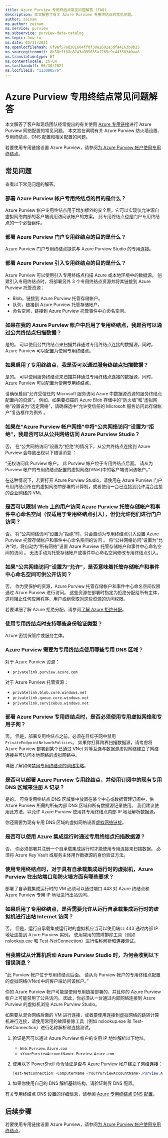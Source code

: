 ```yaml
---
title: Azure Purview 专用终结点常见问题解答 (FAQ)
description: 本文解答了有关 Azure Purview 专用终结点的常见问题。
author: zeinam
ms.author: zeinam
ms.service: purview
ms.subservice: purview-data-catalog
ms.topic: how-to
ms.date: 05/11/2021
ms.openlocfilehash: 6f9af57ad381604ffdf3882602a5dfa4163b8b25
ms.sourcegitcommit: 8b38eff08c8743a095635a1765c9c44358340aa8
ms.translationtype: HT
ms.contentlocale: zh-CN
ms.lasthandoff: 06/30/2021
ms.locfileid: "113090576"
---
```

# <a name="faq-about-azure-purview-private-endpoints"></a>Azure Purview 专用终结点常见问题解答

本文解答了客户和现场团队经常提出的有关使用 [Azure 专用链接](../private-link/private-link-overview.md)进行 Azure Purview 网络配置的常见问题。 本文旨在阐明有关 Azure Purview 防火墙设置、专用终结点、DNS 配置和相关配置的问题。

若要使用专用链接设置 Azure Purview，请参阅[为 Azure Purview 帐户使用专用终结点](./catalog-private-link.md)。

## <a name="common-questions"></a>常见问题

查看以下常见问题的解答。

### <a name="whats-the-purpose-of-deploying-the-azure-purview-account-private-endpoint"></a>部署 Azure Purview 帐户专用终结点的目的是什么？

Azure Purview 帐户专用终结点用于增加额外的安全层，它可以实现仅允许源自虚拟网络内部的客户端调用访问该帐户的方案。 此专用终结点也是门户专用终结点的一个必备组件。

### <a name="whats-the-purpose-of-deploying-the-azure-purview-portal-private-endpoint"></a>部署 Azure Purview 门户专用终结点的目的是什么？

Azure Purview 门户专用终结点提供与 Azure Purview Studio 的专用连接。

### <a name="whats-the-purpose-of-deploying-the-azure-purview-ingestion-private-endpoints"></a>部署 Azure Purview 引入专用终结点的目的是什么？

Azure Purview 可以使用引入专用终结点扫描 Azure 或本地环境中的数据源。 创建引入专用终结点时，将部署另外 3 个专用终结点资源并将其链接到 Azure Purview 托管资源：

- Blob，链接到 Azure Purview 托管存储帐户。
- 队列，链接到 Azure Purview 托管存储帐户。
- 命名空间，链接到 Azure Purview 托管事件中心命名空间。

### <a name="can-i-scan-data-through-a-public-endpoint-if-a-private-endpoint-is-enabled-on-my-azure-purview-account"></a>如果在我的 Azure Purview 帐户中启用了专用终结点，我是否可以通过公共终结点扫描数据？

是的。 可以使用公共终结点来扫描并非通过专用终结点连接的数据源，同时，Azure Purview 可以配置为使用专用终结点。

### <a name="can-i-scan-data-through-a-service-endpoint-if-a-private-endpoint-is-enabled"></a>如果启用了专用终结点，我是否可以通过服务终结点扫描数据？

是的。 可以使用服务终结点来扫描并非通过专用终结点连接的数据源，同时，Azure Purview 可以配置为使用专用终结点。

请确保启用“允许受信任的 Microsoft 服务访问 Azure 中数据源资源的服务终结点配置内的资源”。 例如，如果要扫描的 Azure Blob 存储中的“防火墙”和“虚拟网络”设置设为“选定网络”，请确保选中“允许受信任的 Microsoft 服务访问此存储帐户”复选框作为例外 。

### <a name="can-i-access-azure-purview-studio-from-a-public-network-if-public-network-access-is-set-to-deny-in-azure-purview-account-networking"></a>如果在“Azure Purview 帐户网络”中将“公共网络访问”设置为“拒绝”，我是否可以从公共网络访问 Azure Purview Studio？

否。 在“公共网络访问”设置为“拒绝”的情况下，从公共终结点连接到 Azure Purview 会导致出现以下错误消息 ：

“无权访问此 Purview 帐户。 此 Purview 帐户位于专用终结点后面。 请从为 Purview 帐户的专用终结点配置的虚拟网络(VNet)中的客户端访问该帐户。”

在这种情况下，若要打开 Azure Purview Studio，请使用在 Azure Purview 门户专用终结点所在的虚拟网络中部署的计算机，或者使用一台已连接到允许混合连接的企业网络的 VM。

### <a name="is-it-possible-to-restrict-access-to-the-azure-purview-managed-storage-account-and-event-hub-namespace-for-private-endpoint-ingestion-only-but-keep-portal-access-enabled-for-users-across-the-web"></a>是否可以限制 Web 上的用户访问 Azure Purview 托管存储帐户和事件中心命名空间（仅适用于专用终结点引入），但仍允许他们进行门户访问？

否。 将“公共网络访问”设置为“拒绝”时，只会自动为专用终结点引入设置 Azure Purview 托管存储帐户和事件中心命名空间的访问 。 将“公共网络访问”设置为“允许”时，将自动为“所有网络”设置 Azure Purview 托管存储帐户和事件中心命名空间的访问  。 无法手动为托管存储帐户或事件中心命名空间修改专用终结点引入。

### <a name="if-public-network-access-is-set-to-allow-does-it-mean-the-managed-storage-account-and-event-hub-namespace-can-be-publicly-accessible"></a>如果“公共网络访问”设置为“允许”，是否意味着托管存储帐户和事件中心命名空间可供公开访问？

否。 作为受保护的资源，Azure Purview 托管存储帐户和事件中心命名空间仅限通过 Azure Purview 进行访问。 这些资源在部署时指定为拒绝分配给所有主体，这将阻止任何应用程序、用户或组获取对这些资源的访问权限。

若要详细了解 Azure 拒绝分配，请参阅[了解 Azure 拒绝分配](../role-based-access-control/deny-assignments.md)。

### <a name="what-are-the-supported-authentication-types-when-you-use-a-private-endpoint"></a>使用专用终结点时支持哪些身份验证类型？

Azure 密钥保管库或服务主体。

### <a name="what-private-dns-zones-are-required-for-azure-purview-for-a-private-endpoint"></a>Azure Purview 需要为专用终结点使用哪些专用 DNS 区域？

对于 Azure Purview 资源：

- `privatelink.purview.azure.com`

对于 Azure Purview 托管资源：

- `privatelink.blob.core.windows.net`
- `privatelink.queue.core.windows.net`
- `privatelink.servicebus.windows.net`

### <a name="do-i-have-to-use-a-dedicated-virtual-network-and-dedicated-subnet-when-i-deploy-azure-purview-private-endpoints"></a>部署 Azure Purview 专用终结点时，是否必须使用专用虚拟网络和专用子网？

否。 但是，部署专用终结点之前，必须在目标子网中禁用 `PrivateEndpointNetworkPolicies`。 如果你打算跨界扫描数据源，请考虑将 Azure Purview 部署到某个已通过 VNet 对等互连与数据源虚拟网络建立了网络连接并可访问本地网络的虚拟网络中。

详细了解如何[禁用专用终结点的网络策略](../private-link/disable-private-endpoint-network-policy.md)。

### <a name="can-i-deploy-azure-purview-private-endpoints-and-use-existing-private-dns-zones-in-my-subscription-to-register-the-a-records"></a>是否可以部署 Azure Purview 专用终结点，并使用订阅中的现有专用 DNS 区域来注册 A 记录？

是的。 可将专用终结点 DNS 区域集中放置在某个中心或数据管理订阅中，供 Azure Purview 所需的所有内部 DNS 区域和所有数据源记录使用。 我们建议使用此方法，以允许 Azure Purview 使用其专用终结点内部 IP 地址解析数据源。

你还需要为现有专用 DNS 区域的虚拟网络设置[虚拟网络链接](../dns/private-dns-virtual-network-links.md)。

### <a name="can-i-use-azure-integration-runtime-to-scan-data-sources-through-a-private-endpoint"></a>是否可以使用 Azure 集成运行时通过专用终结点扫描数据源？

否。 你必须部署并注册一个自承载集成运行时才能使用专用连接来扫描数据。 必须将 Azure Key Vault 或服务主体用作数据源的身份验证方法。

### <a name="what-are-the-outbound-ports-and-firewall-requirements-for-virtual-machines-with-self-hosted-integration-runtime-for-azure-purview-when-you-use-a-private-endpoint"></a>使用专用终结点时，对于具有自承载集成运行时的虚拟机，Azure Purview 在出站端口和防火墙方面有哪些要求？

部署了自承载集成运行时的 VM 必须可以通过端口 443 对 Azure 终结点和 Azure Purview 专用 IP 地址进行出站访问。

### <a name="do-i-need-to-enable-outbound-internet-access-from-the-virtual-machine-running-self-hosted-integration-runtime-if-a-private-endpoint-is-enabled"></a>如果启用了专用终结点，是否需要允许从运行自承载集成运行时的虚拟机进行出站 Internet 访问？

否。 但是，运行自承载集成运行时的虚拟机应当可以使用端口 443 通过内部 IP 地址连接到 Azure Purview 实例。 使用常用的故障排除工具（例如 nslookup.exe 和 Test-NetConnection）进行名称解析和连接测试。

### <a name="why-do-i-receive-the-following-error-message-when-i-try-to-launch-azure-purview-studio-from-my-machine"></a>当我尝试从计算机启动 Azure Purview Studio 时，为何会收到以下错误消息？

“此 Purview 帐户位于专用终结点后面。 请从为 Purview 帐户的专用终结点配置的虚拟网络(VNet)中的客户端访问该帐户。”

你的 Azure Purview 帐户可能是使用专用链接部署的，并且你的 Azure Purview 帐户上可能禁用了公共访问。 因此，你必须从一台通过内部网络连接到 Azure Purview 的虚拟机浏览 Azure Purview Studio。

如果要从混合网络后面的 VM 进行连接，或者要使用连接到虚拟网络的跳转计算机进行连接，请使用常用的故障排除工具（例如 nslookup.exe 和 Test-NetConnection）进行名称解析和连接测试。

1. 验证是否可以通过 Azure Purview 帐户的专用 IP 地址解析以下地址。

   - `Web.Purview.Azure.com`
   - `<YourPurviewAccountName>.Purview.Azure.com`

1. 使用以下 PowerShell 命令验证是否与 Azure Purview 帐户建立了网络连接：

   ```powershell
   Test-NetConnection -ComputerName <YourPurviewAccountName>.Purview.Azure.com -Port 443
   ```

1. 如果你使用自己的 DNS 解析基础结构，请验证跨界 DNS 配置。

有关专用终结点 DNS 设置的详细信息，请参阅 [Azure 专用终结点 DNS 配置](../private-link/private-endpoint-dns.md)。

## <a name="next-steps"></a>后续步骤

若要使用专用链接设置 Azure Purview，请参阅[为 Azure Purview 帐户使用专用终结点](./catalog-private-link.md)。
